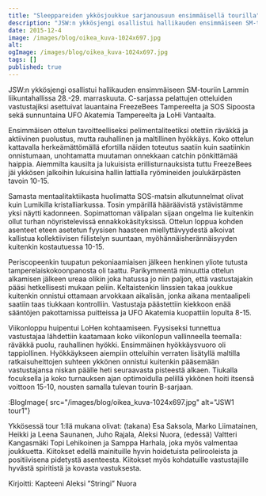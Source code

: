 ```yaml
---
title: "Sleeppareiden ykkösjoukkue sarjanousuun ensimmäisellä tourilla"
description: "JSW:n ykkösjengi osallistui hallikauden ensimmäiseen SM-touriin Lammin liikuntahallissa 28.-29. marraskuuta. C-sarjassa pelattujen otteluiden vastustajiksi asettuivat lauantaina FreezeBees Tampereelta ja SOS Sipoosta sekä sunnuntaina UFO Akatemia Tampereelta ja LoHi Vantaalta. Ensimmäisen ottelun tavoitteelliseksi pelimentaliteetiksi otettiin räväkkä ja aktiivinen puolustus, mutta rauhallinen ja maltillinen hyökkäys. Koko ottelun kattavalla herkeämättömällä efortilla näiden toteutus saatiin kuin saatiinkin onnistumaan, unohtamatta"
date: 2015-12-4
image: /images/blog/oikea_kuva-1024x697.jpg
alt:
ogImage: /images/blog/oikea_kuva-1024x697.jpg
tags: []
published: true
---
```

JSW:n ykkösjengi osallistui hallikauden ensimmäiseen SM-touriin Lammin liikuntahallissa 28.-29. marraskuuta. C-sarjassa pelattujen otteluiden vastustajiksi asettuivat lauantaina FreezeBees Tampereelta ja SOS Sipoosta sekä sunnuntaina UFO Akatemia Tampereelta ja LoHi Vantaalta.

Ensimmäisen ottelun tavoitteelliseksi pelimentaliteetiksi otettiin räväkkä ja aktiivinen puolustus, mutta rauhallinen ja maltillinen hyökkäys. Koko ottelun kattavalla herkeämättömällä efortilla näiden toteutus saatiin kuin saatiinkin onnistumaan, unohtamatta muutaman onnekkaan catchin pönkittämää haippia. Aiemmilta kausilta ja lukuisista erillisturnauksista tuttu FreezeBees jäi ykkösen jalkoihin lukuisina hallin lattialla ryömineiden joulukärpästen tavoin 10-15.

Samasta mentaalitaktiikasta huolimatta SOS-matsin alkutunnelmat olivat kuin Lumikilla kristalliarkussa. Tosin ympärillä hääräävistä ystävistämme yksi näytti kadonneen. Sopimattoman välipalan sijaan ongelma lie kuitenkin ollut turhan nöyristelevissä ennakkokäsityksissä. Ottelun loppua kohden asenteet eteen asetetun fyysisen haasteen miellyttävyydestä alkoivat kallistua kollektiivisen fiilistelyn suuntaan, myöhännäisherännäisyyden kuitenkin kostautuessa 10-15.

Periscopeenkin tuupatun pekoniaamiaisen jälkeen henkinen yliote tutusta tamperelaiskokoonpanosta oli taattu. Parikymmentä minuuttia ottelun alkamisen jälkeen ureaa olikin joka hatussa jo niin paljon, että vastustajakin pääsi hetkellisesti mukaan peliin. Keltaistenkin linssien takaa joukkue kuitenkin onnistui ottamaan arvokkaan aikalisän, jonka aikana mentaalipeli saatiin taas tiukkaan kontrolliin. Vastustaja päästettiin kiekkoon enää sääntöjen pakottamissa puitteissa ja UFO Akatemia kuopattiin lopulta 8-15.

Viikonloppu huipentui LoHen kohtaamiseen. Fyysiseksi tunnettua vastustajaa lähdettiin kaatamaan koko viikonlopun vallinneella teemalla: räväkkä puolu, rauhallinen hyökki. Ensimmäinen hyökkäysvuoro oli tappiollinen. Hyökkäykseen aiempiin otteluihin verraten lisätyllä maltilla ratkaisuheittojen suhteen ykkönen onnistui kuitenkin pääsemään vastustajansa niskan päälle heti seuraavasta pisteestä alkaen. Tiukalla focuksella ja koko turnauksen ajan optimoidulla pelillä ykkönen hoiti itsensä voittoon 15-10, nousten samalla tulevan tourin B-sarjaan.

:BlogImage{ src="/images/blog/oikea_kuva-1024x697.jpg" alt="JSW1 tour1"}

Ykkösessä tour 1:llä mukana olivat: (takana) Esa Saksola, Marko Liimatainen, Heikki ja Leena Saunanen, Juho Rajala, Aleksi Nuora, (edessä) Valtteri Kangasmäki Topi Lehikoinen ja Samppa Harhala, joka myös valmentaa joukkuetta. Kiitokset edellä mainituille hyvin hoidetuista pelirooleista ja positiivisena pidetystä asenteesta. Kiitokset myös kohdatuille vastustajille hyvästä spiritistä ja kovasta vastuksesta.

Kirjoitti: Kapteeni Aleksi ”Stringi” Nuora
